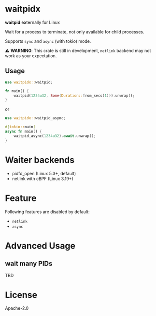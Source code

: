 # waitpidx

**waitpid** e**x**ternally for Linux

Wait for a process to terminate, not only available for child processes.

Supports `sync` and `async` (with tokio) mode.

⚠️ **WARNING**: This crate is still in development, `netlink` backend may not work as your expectation.

## Usage

```rust
use waitpidx::waitpid;

fn main() {
    waitpid(1234u32, Some(Duration::from_secs(1))).unwrap();
}
```

or

```rust
use waitpidx::waitpid_async;

#[tokio::main]
async fn main() {
    waitpid_async(1234u32).await.unwrap();
}
```

# Waiter backends

+ pidfd_open (Linux 5.3+, default)
+ netlink with cBPF (Linux 3.19+)

# Feature

Following features are disabled by default:

+ `netlink`
+ `async`

# Advanced Usage

## wait many PIDs

TBD

# License

Apache-2.0
